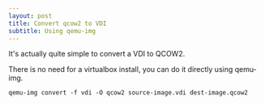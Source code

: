 ```yaml
---
layout: post
title: Convert qcow2 to VDI
subtitle: Using qemu-img
---
```

It's actually quite simple to convert a VDI to QCOW2.

There is no need for a virtualbox install, you can do it directly using qemu-img.
~~~
qemu-img convert -f vdi -O qcow2 source-image.vdi dest-image.qcow2
~~~
